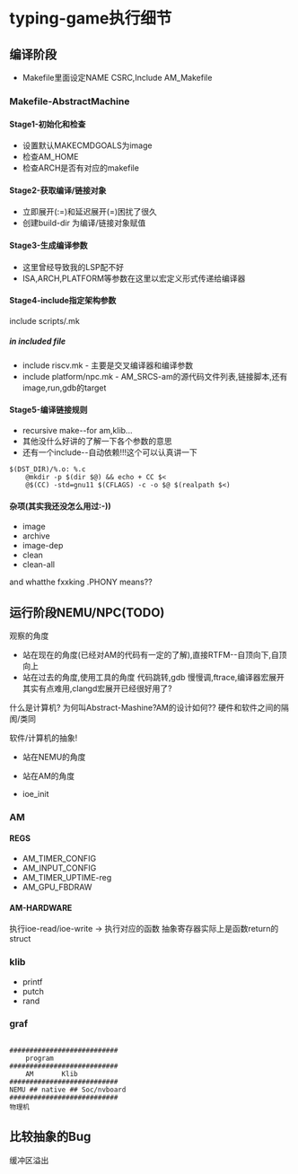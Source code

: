 # typing-game执行细节

## 编译阶段

- Makefile里面设定NAME CSRC,Include AM_Makefile

### Makefile-AbstractMachine

#### Stage1-初始化和检查

- 设置默认MAKECMDGOALS为image
- 检查AM_HOME
- 检查ARCH是否有对应的makefile

#### Stage2-获取编译/链接对象

- 立即展开(:=)和延迟展开(=)困扰了很久
- 创建build-dir 为编译/链接对象赋值

#### Stage3-生成编译参数

- 这里曾经导致我的LSP配不好
- ISA,ARCH,PLATFORM等参数在这里以宏定义形式传递给编译器

#### Stage4-include指定架构参数

include scripts/.mk

##### in included file

- include riscv.mk - 主要是交叉编译器和编译参数
- include platform/npc.mk - AM_SRCS-am的源代码文件列表,链接脚本,还有image,run,gdb的target

#### Stage5-编译链接规则

- recursive make--for am,klib...
- 其他没什么好讲的了解一下各个参数的意思
- 还有一个include--自动依赖!!!这个可以认真讲一下

```
$(DST_DIR)/%.o: %.c
	@mkdir -p $(dir $@) && echo + CC $<
	@$(CC) -std=gnu11 $(CFLAGS) -c -o $@ $(realpath $<)
```

#### 杂项(其实我还没怎么用过:-))

- image
- archive
- image-dep
- clean
- clean-all

and whatthe fxxking .PHONY means??

## 运行阶段NEMU/NPC(TODO)

观察的角度

- 站在现在的角度(已经对AM的代码有一定的了解),直接RTFM--自顶向下,自顶向上
- 站在过去的角度,使用工具的角度 代码跳转,gdb 慢慢调,ftrace,编译器宏展开其实有点难用,clangd宏展开已经很好用了?

什么是计算机? 为何叫Abstract-Mashine?AM的设计如何??
硬件和软件之间的隔阂/类同

软件/计算机的抽象!

- 站在NEMU的角度
- 站在AM的角度

- ioe_init

### AM

#### REGS

- AM_TIMER_CONFIG
- AM_INPUT_CONFIG
- AM_TIMER_UPTIME-reg
- AM_GPU_FBDRAW

#### AM-HARDWARE

执行ioe-read/ioe-write -> 执行对应的函数
抽象寄存器实际上是函数return的struct

### klib

- printf
- putch
- rand

### graf

```text

###########################
	program
###########################
	AM       Klib
###########################
NEMU ## native ## Soc/nvboard
###########################
物理机

```

## 比较抽象的Bug

缓冲区溢出
